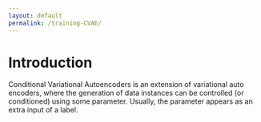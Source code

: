 ```yaml
---
layout: default
permalink: /training-CVAE/
---
```

# Introduction

Conditional Variational Autoencoders is an extension of variational auto encoders, where the generation of data instances can be controlled (or conditioned) using some parameter. Usually, the parameter appears as an extra input of a label. 

